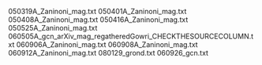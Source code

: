 050319A_Zaninoni_mag.txt
050401A_Zaninoni_mag.txt
050408A_Zaninoni_mag.txt
050416A_Zaninoni_mag.txt
050525A_Zaninoni_mag.txt
060505A_gcn_arXiv_mag_regatheredGowri_CHECKTHESOURCECOLUMN.txt
060906A_Zaninoni_mag.txt
060908A_Zaninoni_mag.txt
060912A_Zaninoni_mag.txt
080129_grond.txt
060926_gcn.txt